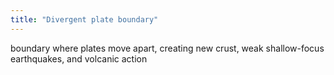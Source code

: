 ```yaml
---
title: "Divergent plate boundary"
---
```

boundary where plates move apart, creating new crust, weak shallow-focus earthquakes, and volcanic action

